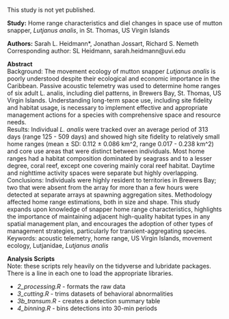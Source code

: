 This study is not yet published.

**Study:** Home range characteristics and diel changes in space use of mutton snapper, *Lutjanus analis*, in St. Thomas, US Virgin Islands

**Authors:** Sarah L. Heidmann*, Jonathan Jossart, Richard S. Nemeth\
Corresponding author: SL Heidmann, sarah.heidmann\@uvi.edu

**Abstract**\
Background: The movement ecology of mutton snapper *Lutjanus analis* is poorly understood despite their ecological and economic importance in the Caribbean. Passive acoustic telemetry was used to determine home ranges of six adult L. analis, including diel patterns, in Brewers Bay, St. Thomas, US Virgin Islands. Understanding long-term space use, including site fidelity and habitat usage, is necessary to implement effective and appropriate management actions for a species with comprehensive space and resource needs.\
Results: Individual *L. analis* were tracked over an average period of 313 days (range 125 - 509 days) and showed high site fidelity to relatively small home ranges (mean ± SD: 0.112 ± 0.086 km^2, range 0.017 - 0.238 km^2) and core use areas that were distinct between individuals. Most home ranges had a habitat composition dominated by seagrass and to a lesser degree, coral reef, except one covering mainly coral reef habitat. Daytime and nighttime activity spaces were separate but highly overlapping.\
Conclusions: Individuals were highly resident to territories in Brewers Bay; two that were absent from the array for more than a few hours were detected at separate arrays at spawning aggregation sites. Methodology affected home range estimations, both in size and shape. This study expands upon knowledge of snapper home range characteristics, highlights the importance of maintaining adjacent high-quality habitat types in any spatial management plan, and encourages the adoption of other types of management strategies, particularly for transient-aggregating species.\
Keywords: acoustic telemetry, home range, US Virgin Islands, movement ecology, Lutjanidae, *Lutjanus analis*

**Analysis Scripts**\
Note: these scripts rely heavily on the tidyverse and lubridate packages. There is a line in each one to load the appropriate libraries.
- *2_processing.R* - formats the raw data
- *3_cutting.R* - trims datasets of behavioral abnormalities
- *3b_transum.R* - creates a detection summary table
- *4_binning.R* - bins detections into 30-min periods

